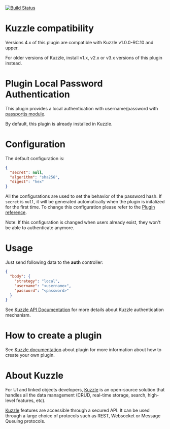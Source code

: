 [![Build Status](https://travis-ci.org/kuzzleio/kuzzle-plugin-auth-passport-local.svg?branch=master)](https://travis-ci.org/kuzzleio/kuzzle-plugin-auth-passport-local)

# Kuzzle compatibility

Versions 4.x of this plugin are compatible with Kuzzle v1.0.0-RC.10 and upper.

For older versions of Kuzzle, install v1.x, v2.x or v3.x versions of this plugin instead.

# Plugin Local Password Authentication

This plugin provides a local authentication with username/password with [passportjs module](http://passportjs.org/docs/username-password).

By default, this plugin is already installed in Kuzzle.

# Configuration

The default configuration is:

```json
{
  "secret": null,
  "algorithm": "sha256",
  "digest": "hex"
}
```

All the configurations are used to set the behavior of the password hash.
If `secret` is `null`, it will be generated automatically when the plugin is initalized for the first time.
To change this configuration please refer to the [Plugin reference](http://docs.kuzzle.io/plugin-reference/#custom-plugin-configuration).

Note: If this configuration is changed when users already exist, they won't be able to authenticate anymore.

# Usage

Just send following data to the **auth** controller:

```json
{
  "body": {
    "strategy": "local",
    "username": "<username>",
    "password": "<password>"
  }
}
```

See [Kuzzle API Documentation](http://kuzzleio.github.io/kuzzle-api-documentation/#auth-controller) for more details about Kuzzle authentication mechanism.

# How to create a plugin

See [Kuzzle documentation](https://github.com/kuzzleio/kuzzle/docs/plugins.md) about plugin for more information about how to create your own plugin.

# About Kuzzle

For UI and linked objects developers, [Kuzzle](https://github.com/kuzzleio/kuzzle) is an open-source solution that handles all the data management
(CRUD, real-time storage, search, high-level features, etc).

[Kuzzle](https://github.com/kuzzleio/kuzzle) features are accessible through a secured API. It can be used through a large choice of protocols such as REST, Websocket or Message Queuing protocols.
